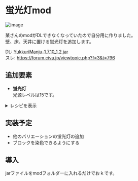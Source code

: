 # 蛍光灯mod
![image](https://user-images.githubusercontent.com/51872161/133731550-f616262d-65c4-4dfd-adbf-2662936a03c3.png)  

某さんのmodがDLできなくなっていたので自分用に作りました。  
壁、床、天井に置ける蛍光灯を追加します。

DL: [YukkuriManju-1.7.10_1.2.jar](https://github.com/Hirosukee/YukkuriManju/releases/download/1.2/YukkuriManju-1.7.10_1.2.jar)  
スレ: https://forum.civa.jp/viewtopic.php?f=3&t=796  

## 追加要素
* **蛍光灯**  
光源レベルは15です。  
<details><summary>レシピを表示</summary>

> ![image](https://user-images.githubusercontent.com/51872161/133731633-21dbb023-093e-4027-a68f-322df9138b1c.png)  
</details>  

## 実装予定
* 他のバリエーションの蛍光灯の追加
* ブロックを染色できるようにする

## 導入
jarファイルをmodフォルダーに入れるだけでおｋです。
